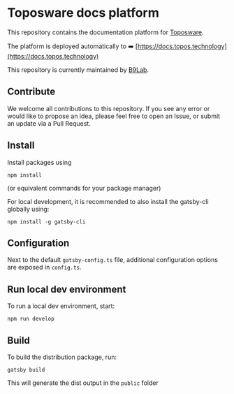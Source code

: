 # Toposware docs platform

This repository contains the documentation platform for [Toposware](toposware.com).

The platform is deployed automatically to
➡️ [https://docs.topos.technology](https://docs.topos.technology)

This repository is currently maintained by [B9Lab](https://github.com/b9lab).

## Contribute

We welcome all contributions to this repository. If you see any error or would like to propose an idea, please feel free to open an Issue, or submit an update via a Pull Request.

## Install
Install packages using

```
npm install
```
(or equivalent commands for your package manager)

For local development, it is recommended to also install the gatsby-cli globally using:
```
npm install -g gatsby-cli 
```

## Configuration

Next to the default `gatsby-config.ts` file, additional configuration options are exposed in `config.ts`.


## Run local dev environment

To run a local dev environment, start:
```
npm run develop
```


## Build

To build the distribution package, run:

```
gatsby build
```

This will generate the dist output in the `public` folder
